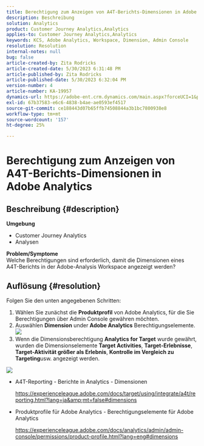 ```yaml
---
title: Berechtigung zum Anzeigen von A4T-Berichts-Dimensionen in Adobe Analytics
description: Beschreibung
solution: Analytics
product: Customer Journey Analytics,Analytics
applies-to: Customer Journey Analytics,Analytics
keywords: KCS, Adobe Analytics, Workspace, Dimension, Admin Console
resolution: Resolution
internal-notes: null
bug: false
article-created-by: Zita Rodricks
article-created-date: 5/30/2023 6:31:48 PM
article-published-by: Zita Rodricks
article-published-date: 5/30/2023 6:32:04 PM
version-number: 4
article-number: KA-19957
dynamics-url: https://adobe-ent.crm.dynamics.com/main.aspx?forceUCI=1&pagetype=entityrecord&etn=knowledgearticle&id=fc20e539-18ff-ed11-8f6e-6045bd006b25
exl-id: 67b37583-e6c6-4838-b4ae-ae0593ef4517
source-git-commit: ce188443d07b65ffb74508844a3b1bc7800938e8
workflow-type: tm+mt
source-wordcount: '157'
ht-degree: 25%

---
```


# Berechtigung zum Anzeigen von A4T-Berichts-Dimensionen in Adobe Analytics

## Beschreibung {#description}

<b>Umgebung</b>
- Customer Journey Analytics
- Analysen

<b>Problem/Symptome</b><br>Welche Berechtigungen sind erforderlich, damit die Dimensionen eines A4T-Berichts in der Adobe-Analysis Workspace angezeigt werden?

## Auflösung {#resolution}

Folgen Sie den unten angegebenen Schritten:
1. Wählen Sie zunächst die <b>Produktprofil</b> von Adobe Analytics, für die Sie Berechtigungen über Admin Console gewähren möchten.
2. Auswählen <b>Dimension</b> under <b>Adobe Analytics</b> Berechtigungselemente.\
   ![](assets/123b13c2-bb08-ed11-82e4-00224809a4ae.png)
3. Wenn die Dimensionsberechtigung <b>Analytics for Target</b> wurde gewährt, wurden die Dimensionselemente <b>Target Activities</b>, <b>Target-Erlebnisse</b>, <b>Target-Aktivität größer als Erlebnis</b>, <b>Kontrolle im Vergleich zu Targeting</b>usw. angezeigt werden.


![](assets/8b0bbd95-f4f5-ec11-bb3d-000d3a5b0d3b.png)

- A4T-Reporting - Berichte in Analytics - Dimensionen

  https://experienceleague.adobe.com/docs/target/using/integrate/a4t/reporting.html?lang=ja&amp;mt=false#dimensions
- Produktprofile für Adobe Analytics - Berechtigungselemente für Adobe Analytics

  https://experienceleague.adobe.com/docs/analytics/admin/admin-console/permissions/product-profile.html?lang=eng#dimensions
